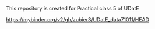 This repository is created for Practical class 5 of UDatE

https://mybinder.org/v2/gh/zubier3/UDatE_data71011/HEAD
